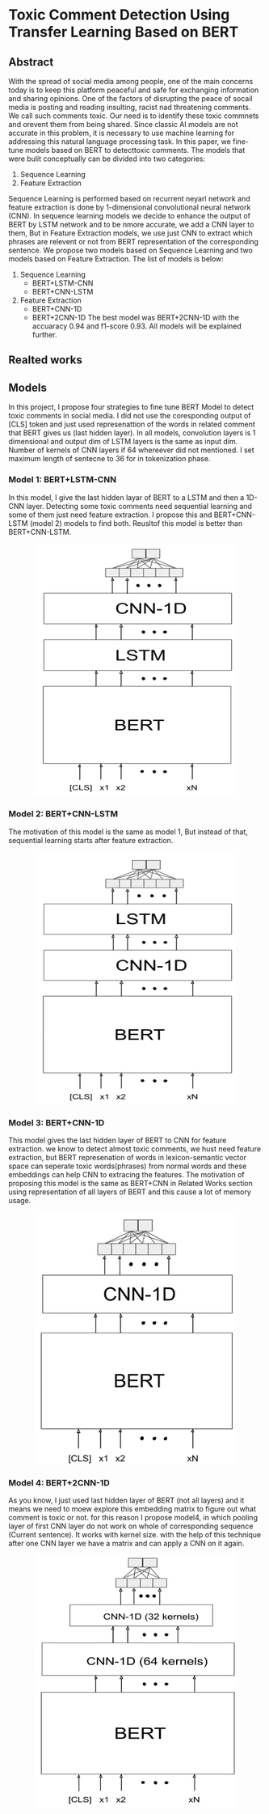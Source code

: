 # Toxic Comment Detection Using Transfer Learning Based on BERT #
## Abstract ##
With the spread of social media among people, one of the main concerns today is to keep this platform peaceful and safe for exchanging information and sharing opinions. One of the factors of disrupting the peace of socail media is posting and reading insulting, racist nad threatening comments. We call such comments toxic. Our need is to identify these toxic commnets and orevent them from being shared. Since classic AI models are not accurate in this problem, it is necessary to use machine learning for addressing this natural language processing task. In this paper, we fine-tune models based on BERT to detecttoxic comments. The models that were bulit conceptually can be divided into two categories: 
1. Sequence Learning
2. Feature Extraction

Sequence Learning is performed based on recurrent neyarl network and feature extraction is done by 1-dimensional convolutional neural network (CNN). In sequence learning models we decide to enhance the output of BERT by LSTM network and to be nmore accurate, we add a CNN layer to them, But in Feature Extraction models, we use just CNN to extract which phrases are relevent or not from BERT representation of the corresponding sentence. We propose two models based on Sequence Learning and two models based on Feature Extraction. The list of models is below:
1. Sequence Learning
   - BERT+LSTM-CNN
   - BERT+CNN-LSTM
2. Feature Extraction
   - BERT+CNN-1D
   - BERT+2CNN-1D
The best model was BERT+2CNN-1D with the accuaracy 0.94 and f1-score 0.93. All models will be explained further. 
## Realted works ##

## Models ##
In this project, I propose four strategies to fine tune BERT Model to detect toxic comments in social media. I did not use the coresponding output of [CLS] token and just used represenattion of the words in related comment that BERT gives us (last hidden layer). In all models, convolution layers is 1 dimensional and output dim of LSTM layers is the same as input dim. Number of kernels of CNN layers if 64 whereever did not mentioned. I set maximum length of sentecne to 36 for in tokenization phase.

### Model 1: BERT+LSTM-CNN ###
In this model, I give the last hidden layar of BERT to a LSTM and then a 1D-CNN layer. Detecting some toxic comments need sequential learning and some of them just need feature extraction. I propose this and BERT+CNN-LSTM (model 2) models to find both. Reusltof this model is better than BERT+CNN-LSTM.
<p align="center">
<img src="./Pictures/BERT-LSTM-CNN.png" height=500 width=400/>
 </p>
 
### Model 2: BERT+CNN-LSTM ###
The motivation of this model is the same as model 1, But instead of that, sequential learning starts after feature extraction. 
<p align="center">
<img src="./Pictures/BERT-CNN-LSTM.png" height=500 width=400/>
 </p>
 
### Model 3: BERT+CNN-1D ###
This model gives the last hidden layer of BERT to CNN for feature extraction. we know to detect almost toxic comments, we hust need feature extraction, but BERT represenation of words in lexicon-semantic vector space can seperate toxic words(phrases) from normal words and these embeddings can help CNN to extracing the features. 
The motivation of proposing this model is the same as BERT+CNN in Related Works section using representation of all layers of BERT and this cause a lot of memory usage. 
<p align="center">
<img src="./Pictures/BERT-CNN-1D.png" height=500 width=400/>
 </p>
 
### Model 4: BERT+2CNN-1D ###
As you know, I just used last hidden layer of BERT (not all layers) and it means we need to moew explore this embedding matrix to figure out what comment is toxic or not. for this reason I propose model4, in which pooling layer of first CNN layer do not work on whole of corresponding sequence (Current sentence). It works with kernel size. with the help of this technique after one CNN layer we have a matrix and can apply a CNN on it again. 
<p align="center">
<img src="./Pictures/BERT-2CNN-1D.png" height=500 width=400/>
 </p>
